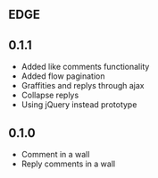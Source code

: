 EDGE
----


0.1.1
----
* Added like comments functionality
* Added flow pagination
* Graffities and replys through ajax
* Collapse replys
* Using jQuery instead prototype

0.1.0
----
* Comment in a wall
* Reply comments in a wall
